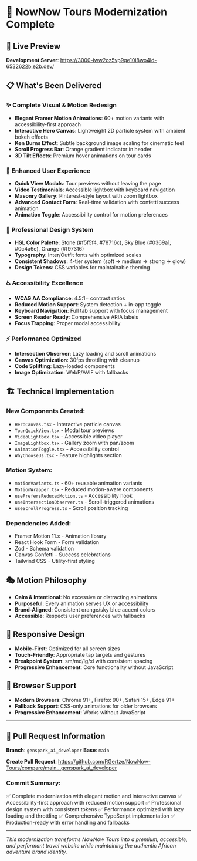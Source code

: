 # 🎨 NowNow Tours Modernization Complete

## 🚀 Live Preview
**Development Server**: https://3000-iww2oz5vp9qe10i8wo4ld-6532622b.e2b.dev/

## 📋 What's Been Delivered

### ✨ **Complete Visual & Motion Redesign**
- **Elegant Framer Motion Animations**: 60+ motion variants with accessibility-first approach
- **Interactive Hero Canvas**: Lightweight 2D particle system with ambient bokeh effects
- **Ken Burns Effect**: Subtle background image scaling for cinematic feel
- **Scroll Progress Bar**: Orange gradient indicator in header
- **3D Tilt Effects**: Premium hover animations on tour cards

### 🎯 **Enhanced User Experience**
- **Quick View Modals**: Tour previews without leaving the page
- **Video Testimonials**: Accessible lightbox with keyboard navigation
- **Masonry Gallery**: Pinterest-style layout with zoom lightbox
- **Advanced Contact Form**: Real-time validation with confetti success animation
- **Animation Toggle**: Accessibility control for motion preferences

### 🎨 **Professional Design System**
- **HSL Color Palette**: Stone (#f5f5f4, #78716c), Sky Blue (#0369a1, #0c4a6e), Orange (#f97316)
- **Typography**: Inter/Outfit fonts with optimized scales
- **Consistent Shadows**: 4-tier system (soft → medium → strong → glow)
- **Design Tokens**: CSS variables for maintainable theming

### ♿ **Accessibility Excellence**
- **WCAG AA Compliance**: 4.5:1+ contrast ratios
- **Reduced Motion Support**: System detection + in-app toggle
- **Keyboard Navigation**: Full tab support with focus management
- **Screen Reader Ready**: Comprehensive ARIA labels
- **Focus Trapping**: Proper modal accessibility

### ⚡ **Performance Optimized**
- **Intersection Observer**: Lazy loading and scroll animations
- **Canvas Optimization**: 30fps throttling with cleanup
- **Code Splitting**: Lazy-loaded components
- **Image Optimization**: WebP/AVIF with fallbacks

## 🏗️ **Technical Implementation**

### **New Components Created:**
- `HeroCanvas.tsx` - Interactive particle canvas
- `TourQuickView.tsx` - Modal tour previews
- `VideoLightbox.tsx` - Accessible video player
- `ImageLightbox.tsx` - Gallery zoom with pan/zoom
- `AnimationToggle.tsx` - Accessibility control
- `WhyChooseUs.tsx` - Feature highlights section

### **Motion System:**
- `motionVariants.ts` - 60+ reusable animation variants
- `MotionWrapper.tsx` - Reduced motion-aware components
- `usePrefersReducedMotion.ts` - Accessibility hook
- `useIntersectionObserver.ts` - Scroll-triggered animations
- `useScrollProgress.ts` - Scroll position tracking

### **Dependencies Added:**
- Framer Motion 11.x - Animation library
- React Hook Form - Form validation
- Zod - Schema validation
- Canvas Confetti - Success celebrations
- Tailwind CSS - Utility-first styling

## 🎭 **Motion Philosophy**
- **Calm & Intentional**: No excessive or distracting animations
- **Purposeful**: Every animation serves UX or accessibility
- **Brand-Aligned**: Consistent orange/sky blue accent colors
- **Accessible**: Respects user preferences with fallbacks

## 📱 **Responsive Design**
- **Mobile-First**: Optimized for all screen sizes
- **Touch-Friendly**: Appropriate tap targets and gestures
- **Breakpoint System**: sm/md/lg/xl with consistent spacing
- **Progressive Enhancement**: Core functionality without JavaScript

## 🔧 **Browser Support**
- **Modern Browsers**: Chrome 91+, Firefox 90+, Safari 15+, Edge 91+
- **Fallback Support**: CSS-only animations for older browsers
- **Progressive Enhancement**: Works without JavaScript

---

## 🎯 **Pull Request Information**

**Branch**: `genspark_ai_developer`
**Base**: `main`

**Create Pull Request**: https://github.com/RGertze/NowNow-Tours/compare/main...genspark_ai_developer

### **Commit Summary:**
✅ Complete modernization with elegant motion and interactive canvas
✅ Accessibility-first approach with reduced motion support
✅ Professional design system with consistent tokens
✅ Performance optimized with lazy loading and throttling
✅ Comprehensive TypeScript implementation
✅ Production-ready with error handling and fallbacks

---

*This modernization transforms NowNow Tours into a premium, accessible, and performant travel website while maintaining the authentic African adventure brand identity.*